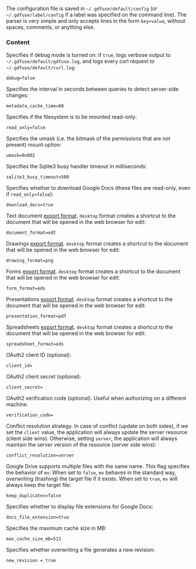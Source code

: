 The configuration file is saved in `~/.gdfuse/default/config` (or `~/.gdfuse/label/config` if a label was specified on the command line). The parser is very simple and only accepts lines in the form `key=value`, without spaces, comments, or anything else.

### Content

Specifies if debug mode is turned on: if `true`, logs verbose output to `~/.gdfuse/default/gdfuse.log`, and logs every curl request to `~/.gdfuse/default/curl.log`:

    debug=false

Specifies the interval in seconds between queries to detect server-side changes:

    metadata_cache_time=60

Specifies if the filesystem is to be mounted read-only:

    read_only=false

Specifies the umask (i.e. the bitmask of  the  permissions  that  are  not present) mount option:

    umask=0o002

Specifies the Sqlite3 busy handler timeout in milliseconds:

    sqlite3_busy_timeout=500

Specifies whether to download Google Docs (these files are read-only, even if `read_only=false`):

    download_docs=true

Text document [export format](https://developers.google.com/google-apps/documents-list/#valid_download_formats_for_text_documents). `desktop` format creates a shortcut to the document that will be opened in the web browser for edit:

    document_format=odt
    
Drawings [export format](https://developers.google.com/google-apps/documents-list/#valid_download_formats_for_drawings). `desktop` format creates a shortcut to the document that will be opened in the web browser for edit:

    drawing_format=png

Forms [export format](https://developers.google.com/google-apps/documents-list/#valid_formats_for_spreadsheets). `desktop` format creates a shortcut to the document that will be opened in the web browser for edit:

    form_format=ods

Presentations [export format](https://developers.google.com/google-apps/documents-list/#valid_formats_for_presentations). `desktop` format creates a shortcut to the document that will be opened in the web browser for edit:

    presentation_format=pdf

Spreadsheets [export format](https://developers.google.com/google-apps/documents-list/#valid_formats_for_spreadsheets). `desktop` format creates a shortcut to the document that will be opened in the web browser for edit:

    spreadsheet_format=ods

OAuth2 client ID (optional):

    client_id=

OAuth2 client secret (optional):

    client_secret=

OAuth2 verification code (optional). Useful when authorizing on a different machine.

    verification_code=

Conflict resolution strategy. In case of conflict (update on both sides), if
we set the `client` value, the application will always update the server
resource (client side wins). Otherwise, setting `server`, the application will
always maintain the server version of the resource (server side wins):

    conflict_resolution=server

Google Drive supports multiple files with the same name. This flag specifies
the behavior of `mv`: When set to `false`, `mv` behaves in the standard way,
overwriting (trashing) the target file if it exists. When set to `true`, `mv`
will always keep the target file:

    keep_duplicates=false

Specifies whether to display file extensions for Google Docs:

    docs_file_extension=true

Specifies the maximum cache size in MB:

    max_cache_size_mb=512

Specifies whether overwriting a file generates a new revision:

    new_revision = true
